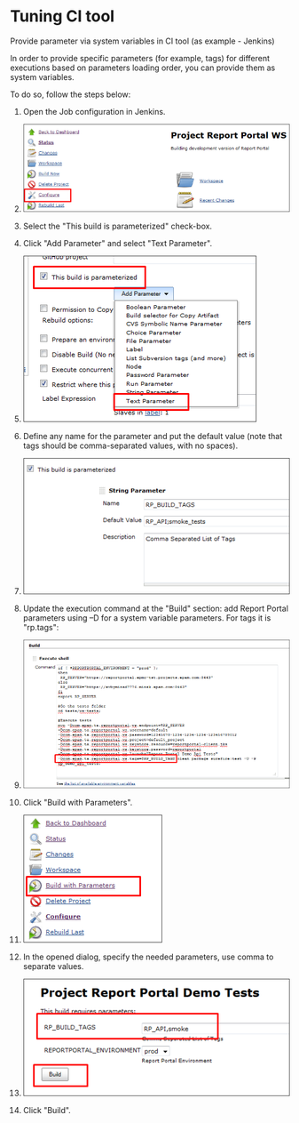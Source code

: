﻿Tuning CI tool
=================

Provide parameter via system variables in CI tool (as example - Jenkins)

In order to provide specific parameters (for example, tags) for different
executions based on parameters loading order, you can provide them as system
variables.

To do so, follow the steps below:

1. Open the Job configuration in Jenkins.

2. [ ![Image](Images/1.png) ](Images/1.png)

3. Select the "This build is parameterized" check-box.

4. Click "Add Parameter" and select "Text Parameter".

5. [ ![Image](Images/2.png) ](Images/2.png)

6. Define any name for the parameter and put the default value (note that tags
    should be comma-separated values, with no spaces).

7. [ ![Image](Images/3.png) ](Images/3.png)

8. Update the execution command at the "Build" section: add Report Portal parameters using –D for a system variable parameters. For tags
it is "rp.tags":

9. [ ![Image](Images/4.png) ](Images/4.png)

10. Click "Build with Parameters".

11. [ ![Image](Images/5.png) ](Images/5.png)

12. In the opened dialog, specify the needed parameters, use comma to separate
    values.

13. [ ![Image](Images/6.png) ](Images/6.png)

14. Click "Build".
